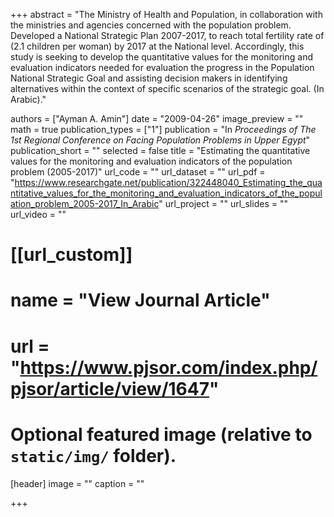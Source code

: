 +++
abstract = "The Ministry of Health and Population, in collaboration with the ministries and agencies concerned with the population problem. Developed a National Strategic Plan 2007-2017, to reach total fertility rate of (2.1 children per woman) by 2017 at the National level. Accordingly, this study is seeking to develop the quantitative values for the monitoring and evaluation indicators needed for evaluation the progress in the Population National Strategic Goal and assisting decision makers in identifying alternatives within the context of specific scenarios of the strategic goal. (In Arabic)."

authors = ["Ayman A. Amin"]
date = "2009-04-26"
image_preview = ""
math = true
publication_types = ["1"]
publication = "In *Proceedings of The 1st Regional Conference on Facing Population Problems in Upper Egypt*"
publication_short = ""
selected = false
title = "Estimating the quantitative values for the monitoring and evaluation indicators of the population problem (2005-2017)"
url_code = ""
url_dataset = ""
url_pdf = "https://www.researchgate.net/publication/322448040_Estimating_the_quantitative_values_for_the_monitoring_and_evaluation_indicators_of_the_population_problem_2005-2017_In_Arabic"
url_project = ""
url_slides = ""
url_video = ""

# [[url_custom]]
# name = "View Journal Article"
# url = "https://www.pjsor.com/index.php/pjsor/article/view/1647"

# Optional featured image (relative to `static/img/` folder).
[header]
image = ""
caption = ""

+++
